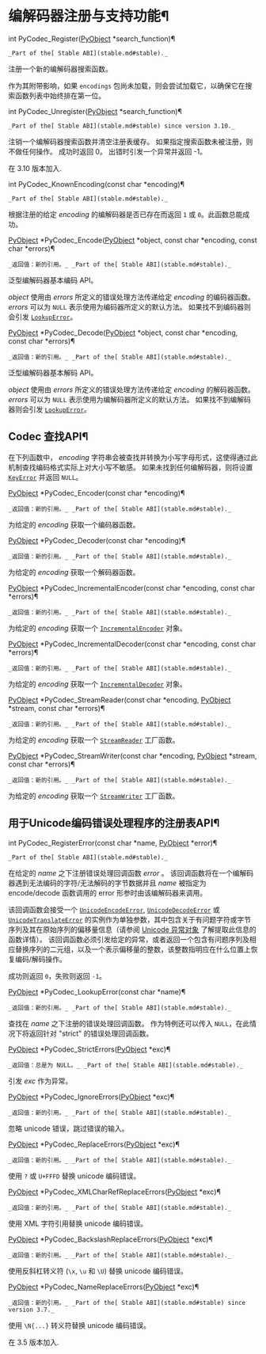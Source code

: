 # 编解码器注册与支持功能¶

int PyCodec_Register([PyObject](structures.md#c.PyObject "PyObject") *search_function)¶  

    _Part of the[ Stable ABI](stable.md#stable)._

注册一个新的编解码器搜索函数。

作为其附带影响，如果 `encodings` 包尚未加载，则会尝试加载它，以确保它在搜索函数列表中始终排在第一位。

int PyCodec_Unregister([PyObject](structures.md#c.PyObject "PyObject") *search_function)¶  

    _Part of the[ Stable ABI](stable.md#stable) since version 3.10._

注销一个编解码器搜索函数并清空注册表缓存。 如果指定搜索函数未被注册，则不做任何操作。 成功时返回 0。 出错时引发一个异常并返回 -1。

在 3.10 版本加入.

int PyCodec_KnownEncoding(const char *encoding)¶  

    _Part of the[ Stable ABI](stable.md#stable)._

根据注册的给定 _encoding_ 的编解码器是否已存在而返回 `1` 或 `0`。此函数总能成功。

[PyObject](structures.md#c.PyObject "PyObject") *PyCodec_Encode([PyObject](structures.md#c.PyObject "PyObject") *object, const char *encoding, const char *errors)¶  

    _返回值：新的引用。_ _Part of the[ Stable ABI](stable.md#stable)._

泛型编解码器基本编码 API。

_object_ 使用由 _errors_ 所定义的错误处理方法传递给定 _encoding_ 的编码器函数。 _errors_ 可以为 `NULL` 表示使用为编码器所定义的默认方法。 如果找不到编码器则会引发 [`LookupError`](../library/exceptions.md#LookupError "LookupError")。

[PyObject](structures.md#c.PyObject "PyObject") *PyCodec_Decode([PyObject](structures.md#c.PyObject "PyObject") *object, const char *encoding, const char *errors)¶  

    _返回值：新的引用。_ _Part of the[ Stable ABI](stable.md#stable)._

泛型编解码器基本解码 API。

_object_ 使用由 _errors_ 所定义的错误处理方法传递给定 _encoding_ 的解码器函数。 _errors_ 可以为 `NULL` 表示使用为编解码器所定义的默认方法。 如果找不到编解码器则会引发 [`LookupError`](../library/exceptions.md#LookupError "LookupError")。

## Codec 查找API¶

在下列函数中， _encoding_ 字符串会被查找并转换为小写字母形式，这使得通过此机制查找编码格式实际上对大小写不敏感。 如果未找到任何编解码器，则将设置 [`KeyError`](../library/exceptions.md#KeyError "KeyError") 并返回 `NULL`。

[PyObject](structures.md#c.PyObject "PyObject") *PyCodec_Encoder(const char *encoding)¶  

    _返回值：新的引用。_ _Part of the[ Stable ABI](stable.md#stable)._

为给定的 _encoding_ 获取一个编码器函数。

[PyObject](structures.md#c.PyObject "PyObject") *PyCodec_Decoder(const char *encoding)¶  

    _返回值：新的引用。_ _Part of the[ Stable ABI](stable.md#stable)._

为给定的 _encoding_ 获取一个解码器函数。

[PyObject](structures.md#c.PyObject "PyObject") *PyCodec_IncrementalEncoder(const char *encoding, const char *errors)¶  

    _返回值：新的引用。_ _Part of the[ Stable ABI](stable.md#stable)._

为给定的 _encoding_ 获取一个 [`IncrementalEncoder`](../library/codecs.md#codecs.IncrementalEncoder "codecs.IncrementalEncoder") 对象。

[PyObject](structures.md#c.PyObject "PyObject") *PyCodec_IncrementalDecoder(const char *encoding, const char *errors)¶  

    _返回值：新的引用。_ _Part of the[ Stable ABI](stable.md#stable)._

为给定的 _encoding_ 获取一个 [`IncrementalDecoder`](../library/codecs.md#codecs.IncrementalDecoder "codecs.IncrementalDecoder") 对象。

[PyObject](structures.md#c.PyObject "PyObject") *PyCodec_StreamReader(const char *encoding, [PyObject](structures.md#c.PyObject "PyObject") *stream, const char *errors)¶  

    _返回值：新的引用。_ _Part of the[ Stable ABI](stable.md#stable)._

为给定的 _encoding_ 获取一个 [`StreamReader`](../library/codecs.md#codecs.StreamReader "codecs.StreamReader") 工厂函数。

[PyObject](structures.md#c.PyObject "PyObject") *PyCodec_StreamWriter(const char *encoding, [PyObject](structures.md#c.PyObject "PyObject") *stream, const char *errors)¶  

    _返回值：新的引用。_ _Part of the[ Stable ABI](stable.md#stable)._

为给定的 _encoding_ 获取一个 [`StreamWriter`](../library/codecs.md#codecs.StreamWriter "codecs.StreamWriter") 工厂函数。

## 用于Unicode编码错误处理程序的注册表API¶

int PyCodec_RegisterError(const char *name, [PyObject](structures.md#c.PyObject "PyObject") *error)¶  

    _Part of the[ Stable ABI](stable.md#stable)._

在给定的 _name_ 之下注册错误处理回调函数 _error_ 。 该回调函数将在一个编解码器遇到无法编码的字符/无法解码的字节数据并且 _name_ 被指定为 encode/decode 函数调用的 error 形参时由该编解码器来调用。

该回调函数会接受一个 [`UnicodeEncodeError`](../library/exceptions.md#UnicodeEncodeError "UnicodeEncodeError"), [`UnicodeDecodeError`](../library/exceptions.md#UnicodeDecodeError "UnicodeDecodeError") 或 [`UnicodeTranslateError`](../library/exceptions.md#UnicodeTranslateError "UnicodeTranslateError") 的实例作为单独参数，其中包含关于有问题字符或字节序列及其在原始序列的偏移量信息（请参阅 [Unicode 异常对象](exceptions.md#unicodeexceptions) 了解提取此信息的函数详情）。 该回调函数必须引发给定的异常，或者返回一个包含有问题序列及相应替换序列的二元组，以及一个表示偏移量的整数，该整数指明应在什么位置上恢复编码/解码操作。

成功则返回 `0`，失败则返回 `-1`。

[PyObject](structures.md#c.PyObject "PyObject") *PyCodec_LookupError(const char *name)¶  

    _返回值：新的引用。_ _Part of the[ Stable ABI](stable.md#stable)._

查找在 _name_ 之下注册的错误处理回调函数。 作为特例还可以传入 `NULL`，在此情况下将返回针对 "strict" 的错误处理回调函数。

[PyObject](structures.md#c.PyObject "PyObject") *PyCodec_StrictErrors([PyObject](structures.md#c.PyObject "PyObject") *exc)¶  

    _返回值：总是为 NULL。_ _Part of the[ Stable ABI](stable.md#stable)._

引发 _exc_ 作为异常。

[PyObject](structures.md#c.PyObject "PyObject") *PyCodec_IgnoreErrors([PyObject](structures.md#c.PyObject "PyObject") *exc)¶  

    _返回值：新的引用。_ _Part of the[ Stable ABI](stable.md#stable)._

忽略 unicode 错误，跳过错误的输入。

[PyObject](structures.md#c.PyObject "PyObject") *PyCodec_ReplaceErrors([PyObject](structures.md#c.PyObject "PyObject") *exc)¶  

    _返回值：新的引用。_ _Part of the[ Stable ABI](stable.md#stable)._

使用 `?` 或 `U+FFFD` 替换 unicode 编码错误。

[PyObject](structures.md#c.PyObject "PyObject") *PyCodec_XMLCharRefReplaceErrors([PyObject](structures.md#c.PyObject "PyObject") *exc)¶  

    _返回值：新的引用。_ _Part of the[ Stable ABI](stable.md#stable)._

使用 XML 字符引用替换 unicode 编码错误。

[PyObject](structures.md#c.PyObject "PyObject") *PyCodec_BackslashReplaceErrors([PyObject](structures.md#c.PyObject "PyObject") *exc)¶  

    _返回值：新的引用。_ _Part of the[ Stable ABI](stable.md#stable)._

使用反斜杠转义符 (`\x`, `\u` 和 `\U`) 替换 unicode 编码错误。

[PyObject](structures.md#c.PyObject "PyObject") *PyCodec_NameReplaceErrors([PyObject](structures.md#c.PyObject "PyObject") *exc)¶  

    _返回值：新的引用。_ _Part of the[ Stable ABI](stable.md#stable) since version 3.7._

使用 `\N{...}` 转义符替换 unicode 编码错误。

在 3.5 版本加入.

